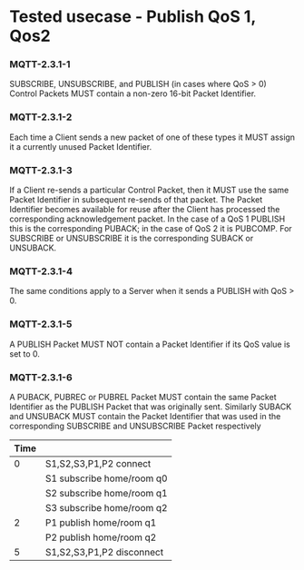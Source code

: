 # Tested usecase - Publish QoS 1, Qos2

### MQTT-2.3.1-1
SUBSCRIBE, UNSUBSCRIBE, and PUBLISH (in cases where QoS > 0) Control Packets 
MUST contain a non-zero 16-bit Packet Identifier. 
### MQTT-2.3.1-2
Each time a Client sends a new packet of one of these types it MUST assign it a 
currently unused Packet Identifier.
### MQTT-2.3.1-3
If a Client re-sends a particular Control 
Packet, then it MUST use the same Packet Identifier in subsequent re-sends of 
that packet. The Packet Identifier becomes available for reuse after the Client 
has processed the corresponding acknowledgement packet. In the case of a QoS 1 
PUBLISH this is the corresponding PUBACK; in the case of QoS 2 it is PUBCOMP. 
For SUBSCRIBE or UNSUBSCRIBE it is the corresponding SUBACK or UNSUBACK. 
### MQTT-2.3.1-4
The same conditions apply to a Server when it sends a PUBLISH with QoS > 0.
### MQTT-2.3.1-5
A PUBLISH Packet MUST NOT contain a Packet Identifier if its QoS value is set to 0.
### MQTT-2.3.1-6
A PUBACK, PUBREC or PUBREL Packet MUST contain the same Packet Identifier as the 
PUBLISH Packet that was originally sent. Similarly SUBACK and UNSUBACK MUST 
contain the Packet Identifier that was used in the corresponding SUBSCRIBE and 
UNSUBSCRIBE Packet respectively


| Time  ||
| --    | -- 
| 0     | S1,S2,S3,P1,P2 connect
|       | S1 subscribe home/room q0
|       | S2 subscribe home/room q1
|       | S3 subscribe home/room q2
| 2     | P1 publish home/room q1
|       | P2 publish home/room q2
| 5     | S1,S2,S3,P1,P2 disconnect